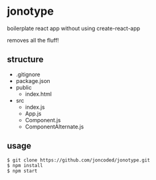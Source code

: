 # jonotype

boilerplate react app without using create-react-app

removes all the fluff!

## structure

- .gitignore
- package.json
- public
  - index.html
- src
  - index.js
  - App.js
  - Component.js
  - ComponentAlternate.js

## usage

```
$ git clone https://github.com/joncoded/jonotype.git
$ npm install
$ npm start
```


